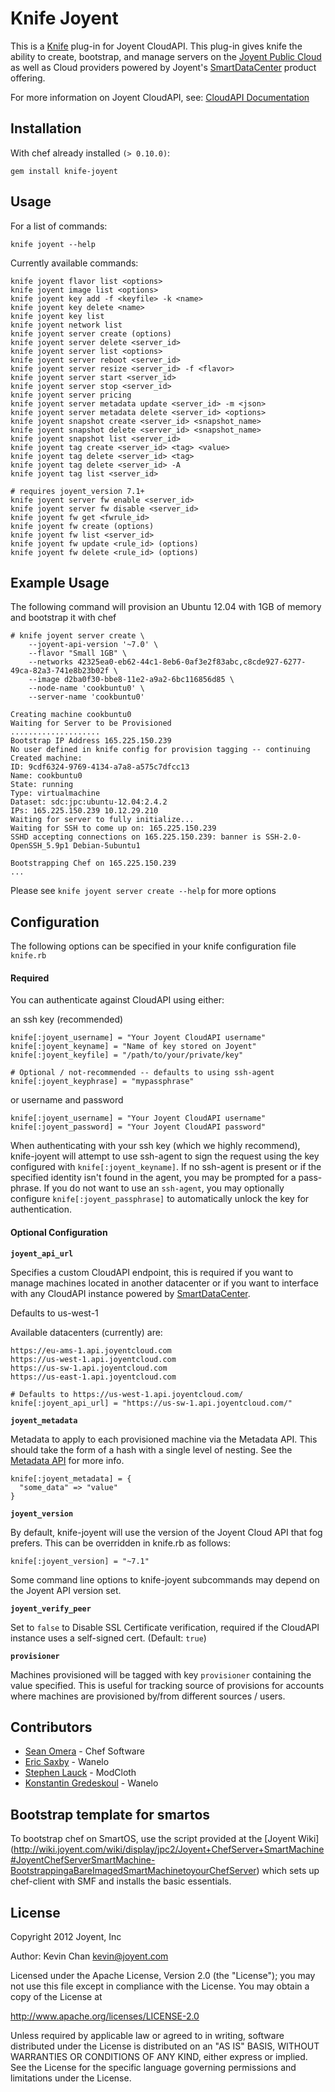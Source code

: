Knife Joyent
===

This is a [Knife](http://docs.chef.io/knife.html) plug-in for Joyent CloudAPI. This plug-in gives knife
the ability to create, bootstrap, and manage servers on the [Joyent Public Cloud](http://www.joyentcloud.com/) as well as Cloud providers powered by Joyent's [SmartDataCenter](http://www.joyent.com/products/smartdatacenter/) product offering.

For more information on Joyent CloudAPI, see: [CloudAPI Documentation](http://api.joyentcloud.com/docs)

## Installation

With chef already installed ``(> 0.10.0)``:

    gem install knife-joyent

## Usage

For a list of commands:

    knife joyent --help

Currently available commands:

    knife joyent flavor list <options>
    knife joyent image list <options>
    knife joyent key add -f <keyfile> -k <name>
    knife joyent key delete <name>
    knife joyent key list
    knife joyent network list
    knife joyent server create (options)
    knife joyent server delete <server_id>
    knife joyent server list <options>
    knife joyent server reboot <server_id>
    knife joyent server resize <server_id> -f <flavor>
    knife joyent server start <server_id>
    knife joyent server stop <server_id>
    knife joyent server pricing
    knife joyent server metadata update <server_id> -m <json>
    knife joyent server metadata delete <server_id> <options>
    knife joyent snapshot create <server_id> <snapshot_name>
    knife joyent snapshot delete <server_id> <snapshot_name>
    knife joyent snapshot list <server_id>
    knife joyent tag create <server_id> <tag> <value>
    knife joyent tag delete <server_id> <tag>
    knife joyent tag delete <server_id> -A
    knife joyent tag list <server_id>

    # requires joyent_version 7.1+
    knife joyent server fw enable <server_id>
    knife joyent server fw disable <server_id>
    knife joyent fw get <fwrule_id>
    knife joyent fw create (options)
    knife joyent fw list <server_id>
    knife joyent fw update <rule_id> (options)
    knife joyent fw delete <rule_id> (options)

## Example Usage

The following command will provision an Ubuntu 12.04 with 1GB of memory and bootstrap it with chef

    # knife joyent server create \
        --joyent-api-version '~7.0' \
        --flavor "Small 1GB" \
        --networks 42325ea0-eb62-44c1-8eb6-0af3e2f83abc,c8cde927-6277-49ca-82a3-741e8b23b02f \
        --image d2ba0f30-bbe8-11e2-a9a2-6bc116856d85 \
        --node-name 'cookbuntu0' \
        --server-name 'cookbuntu0'

    Creating machine cookbuntu0
    Waiting for Server to be Provisioned
    ....................
    Bootstrap IP Address 165.225.150.239
    No user defined in knife config for provision tagging -- continuing
    Created machine:
    ID: 9cdf6324-9769-4134-a7a8-a575c7dfcc13
    Name: cookbuntu0
    State: running
    Type: virtualmachine
    Dataset: sdc:jpc:ubuntu-12.04:2.4.2
    IPs: 165.225.150.239 10.12.29.210
    Waiting for server to fully initialize...
    Waiting for SSH to come up on: 165.225.150.239
    SSHD accepting connections on 165.225.150.239: banner is SSH-2.0-OpenSSH_5.9p1 Debian-5ubuntu1

    Bootstrapping Chef on 165.225.150.239
    ...

Please see ``knife joyent server create --help`` for more options

## Configuration

The following options can be specified in your knife configuration file
``knife.rb``

#### Required

You can authenticate against CloudAPI using either:

an ssh key (recommended)

    knife[:joyent_username] = "Your Joyent CloudAPI username"
    knife[:joyent_keyname] = "Name of key stored on Joyent"
    knife[:joyent_keyfile] = "/path/to/your/private/key"

    # Optional / not-recommended -- defaults to using ssh-agent
    knife[:joyent_keyphrase] = "mypassphrase"

or username and password

    knife[:joyent_username] = "Your Joyent CloudAPI username"
    knife[:joyent_password] = "Your Joyent CloudAPI password"

When authenticating with your ssh key (which we highly recommend), knife-joyent will
attempt to use ssh-agent to sign the request using the key configured with
``knife[:joyent_keyname]``. If no ssh-agent is present or if the specified identity
isn't found in the agent, you may be prompted for a pass-phrase. If you do not want
to use an ``ssh-agent``, you may optionally configure ``knife[:joyent_passphrase]``
to automatically unlock the key for authentication.

#### Optional Configuration

**``joyent_api_url``**

Specifies a custom CloudAPI endpoint, this is required if you want to manage
machines located in another datacenter or if you want to interface with any CloudAPI
instance powered by [SmartDataCenter](http://www.joyent.com/products/smartdatacenter/).

Defaults to us-west-1

Available datacenters (currently) are:

    https://eu-ams-1.api.joyentcloud.com
    https://us-west-1.api.joyentcloud.com
    https://us-sw-1.api.joyentcloud.com
    https://us-east-1.api.joyentcloud.com

    # Defaults to https://us-west-1.api.joyentcloud.com/
    knife[:joyent_api_url] = "https://us-sw-1.api.joyentcloud.com/"

**``joyent_metadata``**

Metadata to apply to each provisioned machine via the Metadata API. This should take
the form of a hash with a single level of nesting. See the
[Metadata API](http://wiki.joyent.com/wiki/display/sdc/Using+the+Metadata+API) for more info.

    knife[:joyent_metadata] = {
      "some_data" => "value"
    }

**``joyent_version``**

By default, knife-joyent will use the version of the Joyent Cloud API that fog prefers. This
can be overridden in knife.rb as follows:

    knife[:joyent_version] = "~7.1"

Some command line options to knife-joyent subcommands may depend on the Joyent API version set.

**``joyent_verify_peer``**

Set to ``false`` to Disable SSL Certificate verification, required if the CloudAPI instance
uses a self-signed cert. (Default: ``true``)

**``provisioner``**

Machines provisioned will be tagged with key ``provisioner`` containing the value specified.
This is useful for tracking source of provisions for accounts where machines are provisioned
by/from different sources / users.

## Contributors

 - [Sean Omera](https://github.com/someara) - Chef Software
 - [Eric Saxby](https://github.com/sax) - Wanelo
 - [Stephen Lauck](https://github.com/stephenlauck) - ModCloth
 - [Konstantin Gredeskoul](https://github.com/kigster) - Wanelo

## Bootstrap template for smartos

To bootstrap chef on SmartOS, use the script provided at the [Joyent Wiki] (http://wiki.joyent.com/wiki/display/jpc2/Joyent+ChefServer+SmartMachine#JoyentChefServerSmartMachine-BootstrappingaBareImagedSmartMachinetoyourChefServer)
which sets up chef-client with SMF and installs the basic essentials.

## License

Copyright 2012 Joyent, Inc

Author: Kevin Chan <kevin@joyent.com>

Licensed under the Apache License, Version 2.0 (the "License");
you may not use this file except in compliance with the License.
You may obtain a copy of the License at

   http://www.apache.org/licenses/LICENSE-2.0

Unless required by applicable law or agreed to in writing, software
distributed under the License is distributed on an "AS IS" BASIS,
WITHOUT WARRANTIES OR CONDITIONS OF ANY KIND, either express or implied.
See the License for the specific language governing permissions and
limitations under the License.

